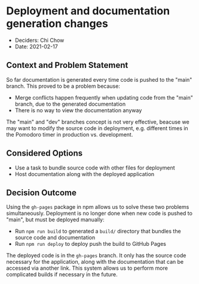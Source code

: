 # Deployment and documentation generation changes

* Deciders: Chi Chow
* Date: 2021-02-17

## Context and Problem Statement

So far documentation is generated every time code is pushed to the "main" branch. This proved to be a problem because:
* Merge conflicts happen frequently when updating code from the "main" branch, due to the generated documentation
* There is no way to view the documentation anyway

The "main" and "dev" branches concept is not very effective, beacuse we may want to modify the source code in deployment, e.g. different times in the Pomodoro timer in production vs. development.

## Considered Options

* Use a task to bundle source code with other files for deployment
* Host documentation along with the deployed application

## Decision Outcome

Using the ```gh-pages``` package in npm allows us to solve these two problems simultaneously. Deployment is no longer done when new code is pushed to "main", but must be deployed manually:
*  Run ```npm run build``` to generated a ```build/``` directory that bundles the source code and documentation
*  Run ```npm run deploy``` to deploy push the build to GitHub Pages

The deployed code is in the ```gh-pages``` branch. It only has the source code necessary for the application, along with the documentation that can be accessed via another link. This system allows us to perform more complicated builds if necessary in the future.